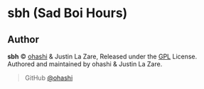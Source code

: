 # sbh (Sad Boi Hours)

## Author

**sbh** © [ohashi](https://github.com/jackhli) & Justin La Zare, Released under the [GPL](https://github.com/TeamSadge/sbh/blob/master/LICENSE) License.<br>
Authored and maintained by ohashi & Justin La Zare.

> GitHub [@ohashi](https://github.com/jackhli)
